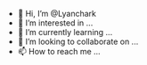 - 👋 Hi, I’m @Lyanchark
- 👀 I’m interested in ...
- 🌱 I’m currently learning ...
- 💞️ I’m looking to collaborate on ...
- 📫 How to reach me ...

<!---
Lyanchark/Lyanchark is a ✨ special ✨ repository because its `README.md` (this file) appears on your GitHub profile.
You can click the Preview link to take a look at your changes.
--->
